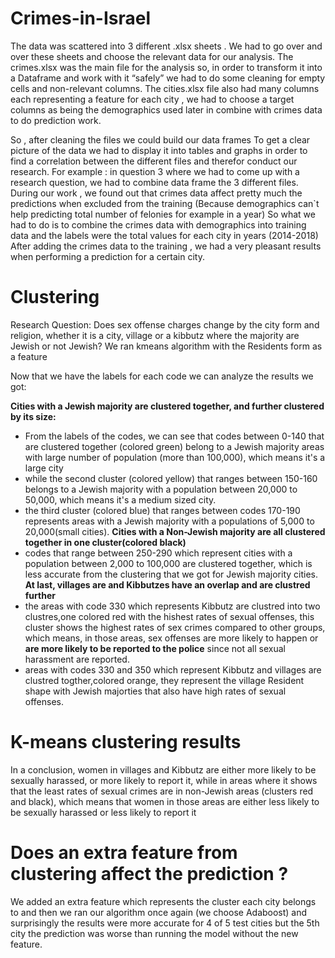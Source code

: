 # Crimes-in-Israel
The data was scattered into 3 different .xlsx sheets . We had to go over and over these sheets and choose the relevant data for our analysis.
The crimes.xlsx was the main file for the analysis so, in order to transform it into a Dataframe and work with it “safely” we had to do some cleaning for empty cells and non-relevant columns.
The cities.xlsx file also had many columns each representing a feature for each city , we had to choose a target columns as being the demographics used later in combine with crimes data to do prediction work.

So , after cleaning the files we could build our data frames
To get a clear picture of the data we had to display it into tables and graphs in order to find a correlation between the different files and therefor conduct our research.
For example : in question 3 where we had to come up with a research question, we had to combine data frame the 3 different files.
During our work , we found out that crimes data affect pretty much the predictions when excluded from the training (Because demographics can`t help predicting total number of felonies for example in a year) 
So what we had to do is to combine the crimes data with demographics into training data and the labels were the total values for each city in years (2014-2018) 
After adding the crimes data to the training , we had a very pleasant results when performing a prediction for a certain city.   

# Clustering
Research Question: 
Does sex offense charges change by the city form and religion, whether it is a city, village or a kibbutz where the majority are Jewish or not Jewish?
We ran kmeans algorithm with the Residents form as a feature

Now that we have the labels for each code we can analyze the results we got:

**Cities with a Jewish majority are clustered together, and further clustered by its size:**
- From the labels of the codes, we can see that codes between 0-140 that are clustered together (colored green) belong to a Jewish majority areas with large number of population (more than 100,000), which means it's a large city
- while the second cluster (colored yellow) that ranges between 150-160 belongs to a Jewish majority with a population between 20,000 to 50,000, which means it's a medium sized city.
- the third cluster (colored blue) that ranges between codes 170-190 represents areas with a Jewish majority with a populations of 5,000 to 20,000(small cities).
**Cities with a Non-Jewish majority are all clustered together in one cluster(colored black)**
- codes that range between 250-290 which represent cities with a population between 2,000 to 100,000 are clustered together, which is less accurate from the clustering that we got for Jewish majority cities.
**At last, villages are  and Kibbutzes have an overlap and are clustred further**
- the areas with code 330 which represents Kibbutz are clustred into two clustres,one colored red with the hishest rates of sexual offenses, this cluster shows the highest rates of sex crimes compared to other groups, which means, in those areas, sex offenses are more likely to happen or **are more likely to be reported to the police** since not all sexual harassment are reported. 
- areas with codes 330 and 350 which represent Kibbutz and villages are clustred togther,colored orange, they represent the village Resident shape with Jewish majorties that also have high rates of sexual offenses.

# K-means clustering results
In a conclusion, women in villages and Kibbutz are either more likely to be sexually harassed, or more likely to report it, while in areas where it shows that the least rates of sexual crimes are in non-Jewish areas (clusters red and black), which means that women in those areas are either less likely to be sexually harassed or less likely to report it

# Does an extra feature from clustering affect the prediction ? 
We added an extra feature which represents the cluster each city belongs to and then we ran our algorithm once again (we choose Adaboost) and surprisingly the results were more accurate for 4 of 5 test cities but the 5th city the prediction was worse than running the model without the new feature.








